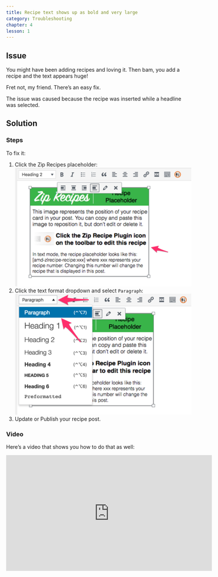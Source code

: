 ```yaml
---
title: Recipe text shows up as bold and very large
category: Troubleshooting
chapter: 4
lesson: 1
---
```


## Issue
You might have been adding recipes and loving it. Then bam, you add a recipe and the text appears huge!

Fret not, my friend. There’s an easy fix. 

The issue was caused because the recipe was inserted while a headline was selected. 

## Solution

### Steps

To fix it:
1. Click the Zip Recipes placeholder:
![Screenshot of Zip Recipes Placeholder being selected](./images/Add_New_Post_recipe_text_fix1.png)
2. Click the text format dropdown and select `Paragraph`:
![Screenshot of Paragraph being selected in the text format drop down](./images/Add_New_Post_recipe_text_fix2.png)
3. Update or Publish your recipe post.


### Video
Here’s a video that shows you how to do that as well:
<iframe width="560" height="315" src="https://www.youtube.com/embed/Z9Xc5hFQPJ0" frameborder="0" allow="autoplay; encrypted-media" allowfullscreen></iframe>